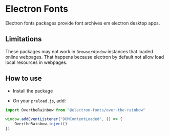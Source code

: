 # Electron Fonts

Electron fonts packages provide font archives em electron desktop apps.

## Limitations

These packages may not work in `BrowserWindow` instances that loaded online webpages. That happens because electron by default not allow load local resources in webpages.

## How to use

* Install the package

* On your `preload.js`, add:

```ts
import OvertheRainbow from "@electron-fonts/over-the-rainbow"

window.addEventListener("DOMContentLoaded", () => {
    OvertheRainbow.inject()
})
```